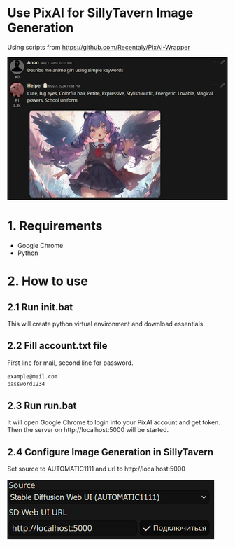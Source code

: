 # Use PixAI for SillyTavern Image Generation
Using scripts from https://github.com/Recentaly/PixAI-Wrapper

![alt text](https://github.com/godisdeadLOL/PixAI-SillyTavern-ImageGenerator/blob/main/images/2.png)

# 1. Requirements
- Google Chrome
- Python

# 2. How to use
## 2.1 Run init.bat
This will create python virtual environment and download essentials.
## 2.2 Fill account.txt file
First line for mail, second line for password.
```bash
example@mail.com
password1234
```
## 2.3 Run run.bat
It will open Google Chrome to login into your PixAI account and get token. Then the server on http://localhost:5000 will be started.
## 2.4 Configure Image Generation in SillyTavern
Set source to AUTOMATIC1111 and url to http://localhost:5000
<br><br>
![alt text](https://github.com/godisdeadLOL/PixAI-SillyTavern-ImageGenerator/blob/main/images/1.png)
